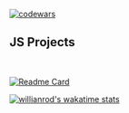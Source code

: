 [![codewars](https://www.codewars.com/users/mmiksaa/badges/large)](https://www.codewars.com/users/mmiksaa/badges/large) 

<h2>JS Projects</h2>
</br>


[![Readme Card](https://github-readme-stats.vercel.app/api/pin/?username=mmiksaa&repo=cardGame-twentyOne)](https://github.com/mmiksaa/cardGame-twentyOne)

[![willianrod's wakatime stats](https://github-readme-stats.vercel.app/api/wakatime?username=miksa)](https://github.com/anuraghazra/github-readme-stats)
